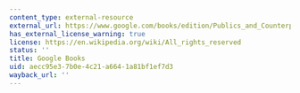 ```yaml
---
content_type: external-resource
external_url: https://www.google.com/books/edition/Publics_and_Counterpublics/L_syEAAAQBAJ?hl=en&gbpv=1
has_external_license_warning: true
license: https://en.wikipedia.org/wiki/All_rights_reserved
status: ''
title: Google Books
uid: aecc95e3-7b0e-4c21-a664-1a81bf1ef7d3
wayback_url: ''
---
```

